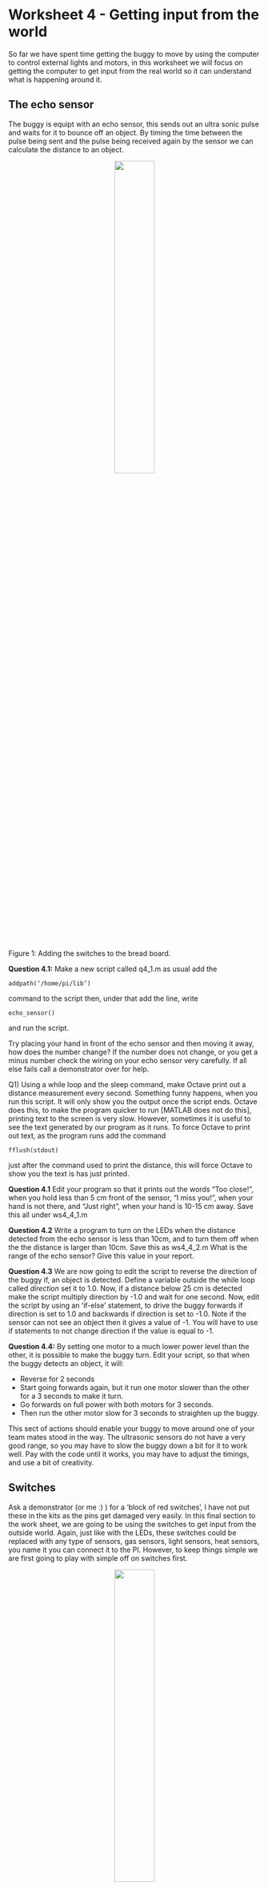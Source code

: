 Worksheet 4 - Getting input from the world
==========================================

So far we have spent time getting the buggy to move by using the computer to control external lights and motors, in this worksheet we will focus on getting the computer to get input from the real world so it can understand what is happening around it.

The echo sensor
---------------
The buggy is equipt with an echo sensor, this sends out an ultra sonic pulse and waits for it to bounce off an object.  By timing the time between the pulse being sent and the pulse being received again by the sensor we can calculate the distance to an object.

<p align="center">
<img src="./images/sonar.svg" width=40%>

Figure 1: Adding the switches to the bread board.
</p>

**Question 4.1:** Make a new script called q4_1.m as usual add the 

```
addpath(‘/home/pi/lib’)
```

command to the script then, under that add the line, write


```
echo_sensor()
```

and run the script.

Try placing your hand in front of the echo sensor and then moving it away, how does the number change? If the number does not change, or you get a minus number check the wiring on your echo sensor very carefully.  If all else fails call a demonstrator over for help.

Q1) Using a while loop and the sleep command, make Octave print out a distance measurement every second.  Something funny happens, when you run this script.  It will only show you the output once the script ends.  Octave does this, to make the program quicker to run [MATLAB does not do this], printing text to the screen is very slow.  However, sometimes it is useful to see the text generated by our program as it runs.  To force Octave to print out text, as the program runs add the command

```
fflush(stdout)
```

just after the command used to print the distance, this will force Octave to show you the text is has just printed.

**Question 4.1** Edit your program so that it prints out the words “Too close!”, when you hold less than 5 cm front of the sensor, “I miss you!”, when your hand is not there, and “Just right”, when your hand is 10-15 cm away. Save this all under ws4_4_1.m


**Question 4.2** Write a program to turn on the LEDs when the distance detected from the echo sensor is less than 10cm, and to turn them off when the the distance is larger than 10cm.  Save this as ws4_4_2.m  What is the range of the echo sensor?  Give this value in your report.


**Question 4.3** We are now going to edit the script to reverse the direction of the buggy if, an object is detected.  Define a variable outside the while loop called *direction* set it to 1.0.  Now, if a distance below 25 cm is detected make the script multiply direction by -1.0 and wait for one second.  Now, edit the script by using an ‘if-else’ statement, to drive the buggy forwards if direction is set to 1.0 and backwards if direction is set to -1.0.  Note if the sensor can not see an object then it gives a value of -1.  You will have to use if statements to not change direction if the value is equal to -1.


**Question 4.4:**  By setting one motor to a much lower power level than the other, it is possible to make the buggy turn.  Edit your script, so that when the buggy detects an object, it will:

* Reverse for 2 seconds
* Start going forwards again, but it run one motor slower than the other for a 3 seconds to make it turn.
* Go forwards on full power with both motors for 3 seconds.
* Then run the other motor slow for 3 seconds to straighten up the buggy.

This sect of actions should enable your buggy to move around one of your team mates stood in the way.  The ultrasonic sensors do not have a very good range, so you may have to slow the buggy down a bit for it to work well.  Pay with the code until it works, you may have to adjust the timings, and use a bit of creativity.

Switches
--------

Ask a demonstrator (or me :) ) for a ‘block of red switches’, I have not put these in the kits as the pins get damaged very easily.  In this final section to the work sheet, we are going to be using the switches to get input from the outside world.  Again, just like with the LEDs, these switches could be replaced with any type of sensors, gas sensors, light sensors, heat sensors, you name it you can connect it to the PI.  However, to keep things simple we are first going to play with simple off on switches first.

<p align="center">
<img src="./images/drawing_switch.png" width=40%>

Figure 1: Adding the switches to the bread board.
</p>

<p align="center">
<img src="./images/pinout.jpg" width=40%>

Figure 2: The pinout of the PI.
</p>


Wire up the switches according to the wiring diagram in figure 1, if you get lost ask a demonstrator for help.  The yellow boxes are resistors, they are the same as the 330 Ohm ones you used for the LEDs.  I have again included a in figure 2 a pin out of the PI.

Once the switches are installed you can read their state using the

```
pin_in()
```

function in octave, this returns a 1D array containing the position of the switches.  Try playing with the switches and see what pin_in() returns.  The switches don’t stick to the bread board very well because they have short legs.  To turn the switches on and off I suggest you hold the red switch block down with one fingure, and toggle the switches with the a screwdriver.

Question 1: We are now going to write a script to make the buggy drive in a big circle.  If switch 1 is on, then your buggy will drive in a clockwise circle, if switch 1 is off it will drive anti clockwise circle.  When the buggy meets an object, it will stop for one second, then display the following sequences on the LEDs 1111,1110,1101,1100,1011,1010, 1001,1000,0111,0110,0101,0100,0011,0010,0001, 0000, with a 0.1 second wait between each combination of numbers.  These numbers are actually binary numbers counting from 15 to 0, (we will learn about binary numbers in second year).  Once the buggy has counted from 1111 to 0000, it should resume driving in a circle.  The task has been broken down into a series of steps below.  
    • Step 1: Make a new script called circle.m and save it. Then, use the pin_in() function, to determine if switch 1 is on or off.
    • Step 2: Using an if statement, if switch 1 is on drive the left motor faster than the right motor for 1 second.  If switch 1 is off, drive the right motor faster than the left motor for 1 second.  Test your script.
    • Step 3: After the commands for running the motors, use the echo sensor to test for an object closer than 20 cm.  If an object is detected, make the buggy code wait for 5 seconds.
    • Step 4: Use a while loop to (hint while(1)…...end)  to make your loop run forever. Now, using a series of pin_out(“xxxx”,0.1) statements, and sleep commands make the buggy display the series of binary numbers given in the above question, if an object is detected.  As soon as the number 0000 is displayed on the LEDs, the buggy should resume driving in a circle.
    • Step 5: Once your code is working take your buggy down to the Atrium of the ESLC, and test it in the big open space.

Once you have completed all the tasks, use a usb stick to extract the .m files from the buggy, copy them onto your PC, zip them, then upload them to moodle.  Each group member must do this individually although it’s a group exercise.  Next week’s session will not be so group orientated.



Old
---


Wile group work is fun, it’s also fun to do your own thing.  So for this worksheet, all parts are to be done individually, except Question 0 which you will have to do in a group. The usual plagiarism rules will apply for all but question 0. As ever, the demonstrators in the lab are here to help you.  For all questions but number 0, you can use matlab on the computers in C19/C20, you don’t need the buggy.

Question 0: You will have noticed that your buggy has a camera.  In this worksheet we will be using the camera to detect objects and ultimately, to help the buggy avoid objects (although that will be in the next lab).
Step 1: Make a new octave (MATLAB) script, add the addpath(‘/home/pi/lib’) command as usual. Then add the command camera() to the script. Save and run the script and you will see that an image has been written to /home/pi/image.jpg .  To open this image, click on the folder icon in the top left of the screen (it is the third icon from the left, next to the raspberry).  If you now double click on image.jpg you will see a picture of what the camera was looking at.

Step 2: Now, put the buggy on the floor, with all the wires still plugged in. Make sure the buggy has a clear view of the floor, with no wires, cables, bags books etc.. in the way. Then take another image using  your script.  Rename the image by right clicking on it, and call it ‘floor.jpg’.
Step 3: Next lab session your buggy will have to navigate an obstetrical course, see figure 1.  Your buggy will have to find the exit (marked by a white piece of paper), avoid being eaten by the rabbit, which is lives in an area surrounded by yellow tape, avoid bumping into the walls, and ideally find the patch of smarties before exiting the course.  These tasks can be accomplished by using a combination of the camera and the ultrasonic sensor.
However to do this task we need sample images of the yellow tape, smarties and the white piece of paper.  Ask Rod (or a demonstrator ) for these objects.  Take pictures of each of the objects with the buggy camera naming them yellow_tape.jpg, smarties.jpg and exit.jpg.  [Hint: I would not eat the smarties… they have spent quite a long time kicking around my office!]
Step 4: Insert a USB stick into the PI, and copy off the images to a USB stick.  If you  can’t work out how to do this, ask a demonstrator.  We will be using these images in the rest of the questions.
The rest of the work sheet will be individual work, not group work, done on the PCs in the computer room, on your laptop or at home.  (Usual plagiarism rules apply… sorry) When you finished the programming your code, we will copy your files back to the PI, and test them.

Question 1: Start up MATLAB on your PC.  We are now going to write some simple code to do some image recognition.  The image recognition will be based on colour detection.  In a new script called q1.m use the imread and imshow command to read in the image and display the image.  What do you notice about the image?  Use the manual to look up what the flipud command does.  Have a go at using it.  What does it do to the image?  Save this script as q1.m

Question 2: We are now going to write a function, to calculate the average colour of a image.


Three outputs:
r: the average value of the intensity red pixels within the image.
g: the average value of the intensity green pixels within the image.
b: the average value of the intensity blue pixels within the image.

The function will be called like this:
[r, g, b]=get_color(a)
 We will use the values of r, g and b to identify the object in front of the camera.  For example the blue carpet may have lots of blue in it, so if the function returns the value of 0,0,200 we could guess we are looking at the carpet.  If the function returned a value with lots of red in it i.e. 200,0,0 we could guess that we were looking at something red, like an apple.  This type of image recognition is good for object detection and identifying green apples from oranges, but not for complex tasks such as number plate recognition.
Step 1: Make a new script called get_color.m (note US spelling, as it is common in computing), and define the function get_color within the script.  If you can’t remember how to make functions (or never knew because you missed the lecture….. :) ), go and revise this from the lecture material.  If you get stuck with this ask a demonstrator.  Just for now and to test your function, make your function return the values of 50,50,50.
Step 2: In the command window, load your image into variable a, using the imread command.
Step 3: Test your function by typing [r,g,b]=get_color(a,200,200,20,20) into the command line, this should return 50,50,50, if you set up your function correctly.
Step 4: Inside the function get_color, define two nested for loops, one which counts using the variable x and one which counts using the variable y. Make the x loop count from x_start to x_start+width, and make the y loop count from y_start to y_start+height. To test if this works, use the sprintf command to print out the values of x and y.  When you execute get_color(a,200,200,20,20), again, the function should print out all the x,y values over which the loop counnts.
Step 5: If you have done the example sheet on image processing, you will know all about how images are stored as red green and blue values in a matrix. [This is the example sheet with the cat with different colored eyes.] If you have not done this example sheet, I suggest you go and revise it, it will explain basic image processing to you.  In there I explain about how colored images are stored in detail.  I will now quickly revise the topic….  Black and white images are stored in a 2D matrix, a value of 255 stored in the matrix, represents white pixel, while a value of 0 represents a black pixel, values in between represent different grey colours.  Coloured images, work in the same way, except instead of using a 2D array, they use a 3D array, where the last dimension selects the colour.  If for example you had a coloured image stored in the variable ‘a’ and wanted to access the red pixel at 50,50 you would write a(50,50,1), if you wanted to access the green value stored in the same location you would type a(50,50,2), and finally the blue value would be accessed by typing, a(50,50,3).  Edit your sprtinf statement to display the red, green and blue values of the pixels at every x,y value your nested for loops count over.
Step 6: We are now going to edit the function so that it sums, all the values of the red pixels in the box defined, by the inputs to the function.  At the top of your function define the counter r=0.0, in the loop add the line r=r+int32(a(x,y,1)).  By writing int32 before the a, we are just telling MATLAB/Octave to use an int32 type variable to store the sum of all the red pixels.  An int32, is a special type of variable which can store very big numbers, we are using this as we expect the value of r to get very big.  The technical term for this is type casting, I won’t go into it in detail now, but you can google it if you are interested.  Now add corresponding lies for the blue, and green colours, just as we did for the red colour.  Now test out the function again on the command line.  You should get some large values for r,g and b returned. (In step one you set r,g,b to 50, if you have not already done this take out those liens of code.)
Step 7: Returning the sum of red,green and blue, pixels is not so useful. What we want really is the function to return the average values of the red, green and blue pixels.  So add to your function a variable (called count) which adds up the number of pixels over which the r,g,b values are summed.  Then at the end of your function, divide r,g and b values by count.  Test your function out again on the command line.  It should now return the average pixel intensity, for the region defined in figure 1.
Step 8: Try to load desk.jpg and object.jpg and run them through your function.  What values do you get out?  Are they different for each object?  If so how different?

Question 2: We have now written a function to detect the colour of an object.  All we need now is another function to compare the detected r,g,b values to know r,g,b values to decide if an object has been detected.  Define a new function in a new .m file which is called delta as follows:
ret=delta(r0,g0,b0,r1,g1,b1,tol)
This function will take two sets of RGB values and compare them.  It will return -1 if they differ more than tol (tolerance), and 0 if they differ by less than tol.  Calculate the difference between the two sets of RGB values using the equation.


Question 3: Use the function you developed in question 1 to identify the r,g,b values for the picture of the desk and the picture of the object.  Write a script to load in an image and tell the user using the disp command if it is a picture of the desk or the object.
Question 4: On the raspberry PI, if you wanted to get an image from the camera and identify what it was.  You would use the camera() command to take a new image which will save it in /home/pi/image.jpg, and then the imread command to read in the image, followed by the flipud command to orientate the image correctly, followed by get_color to extract the average rgb values.  You will need to do this a lot, so it therefore makes sense to put them all in a single function.
Step 1: Define a new function, called get_real_world_rgb, in a new file called get_real_world_rgb.m which calls, camera(), imread(), and get_color in order, and returns the r,g,b values returned by get_color.
Step 2: Clearly the camera() command won’t work on the PC as it does not have a camera attached to it, and if you try to run this function it will just return an error.  Therefore, edit  get_real_world_rgb so that it accepts a variable called count.  In the function get_real_world_rgb, move the function calls camera(), imread(), and get_color commands in side an if statement, and only allow them the be executed if count is equal to -1.  Thus the functions which only work on the buggy, will only be called if count==-1.
Step 3: Now edit the function again, to display the words ‘running on a PC’, if count is not equal to -1.  By changing the value of count, you can now select if the functions applicable to the PI are run or not, thus your code is now multi platform. :)
Step 4: Very often you won’t have access to a piece of equipment you have been asked to program.  An example of this could be developing code to run a cruise missile, not every programmer who programs the missile will have one on his desk.  So often programmers need to write functions to act like hardware would act even though the hardware is not present.
We are now going to edit the function,  get_real_world_rgb, to act as if it were on the PI, even though we are using it on a PC.  Within the if statement where ‘running on a PC’ is printed out, add an if else statement, where if the value of count equals 5, the image object.jpg is loaded into variable ‘a’, and  if the value of count is not equal to 5 the image desk.jpg is loaded into variable ‘a’, then follow this by the  get_color commands to enable the function to return the r,g,b values of the image.  What you should have now is a function, which will capture data from the camera of the PI, when count is equal to -1, and then count is above -1 it will load images from disk to pretend the function is running on the PI.
Question 5:
Step 1: Make a new script buggy.m, which defines the variable count.  Then using the variable count, counts from 0 to 100, using a while loop.  In side the while loop, use the get_real_world_rgb command to get r,g,b values.  Pass count to get_real_world_rgb.
Step 2: Using the delta function, within the loop, write out the text. ‘moving buggy forwards’, if  get_real_world_rgb returns rgb values corresponding to the desk.  And writes out the text ‘turn and reverse!!!!! Object detected!!!’ if the rgb values don’t correspond to the desk.
Step 3: Edit your script so that if an object is detected, it:
Prints out “1111”
waits for 1 second.
Prints out “0000”
waits for 1 second.
Prints out “1111”
waits for 1 second.
Prints out “0000”
waits for 1 second.

Question 6: Your script buggy.m is now ready to be copied over to the buggy and tested. Before you do that, in buggy.m where you pass the variable count to get_real_world_rgb, replace it with -1.  This will make get_real_world_rgb call the camera() command. Also replace the disp command you used to print 1111 and 0000 to the screen with the command to turn on and off the LEDs.  Finally, replace ‘moving buggy forwards’ and ‘turn and reverse!!!!! Object detected!!!’ with commands to move the motors of the buggy.  Get a demonstrator to check your script before you copy it to the buggy, and test it. [Hint, if you want to test the buggy on the carpet you will need to determine the rgb values of the carpet for the buggy to work]
Question 7: Edit your script so that, when it starts it automatic takes a picture of what it first sees then compares all subsequent images to these values to determine if an object has been encountered.

Old
---
out the values from the echo sensor.  Now using an if statement, run the motors for 1 second if the distance detected is more than 45cm, if a distance of less than 45 cm, is detected make the code wait for 5 second using the sleep command.


